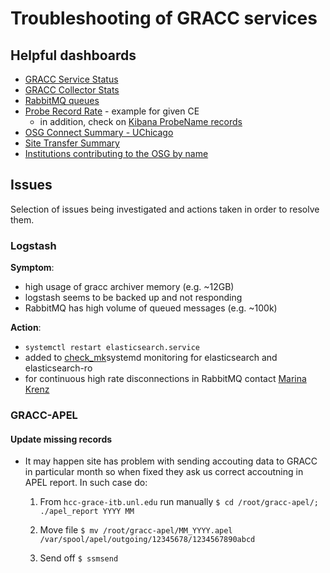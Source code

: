 # Troubleshooting of GRACC services

## Helpful dashboards
* [GRACC Service Status](https://gracc.opensciencegrid.org/dashboard/db/gracc-service-status?refresh=1m&orgId=1)
* [GRACC Collector Stats](https://gracc.opensciencegrid.org/dashboard/db/gracc-collector-stats?refresh=1m&orgId=1)
* [RabbitMQ queues](https://gracc.opensciencegrid.org/dashboard/db/rabbitmq-queues?refresh=1m&orgId=1)
* [Probe Record Rate](https://gracc.opensciencegrid.org/dashboard/db/probe-record-rate?orgId=1&var-Probe=slurm:grid1.oscer.ou.edu) - example for given CE
    * in addition, check on [Kibana ProbeName records](<https://gracc.opensciencegrid.org/kibana/app/kibana#/discover?_g=(refreshInterval:(%27$$hashKey%27:%27object:1968%27,display:%271%20minute%27,pause:!f,section:2,value:60000),time:(from:now-7d,mode:quick,to:now))&_a=(columns:!(_source),index:%27gracc.osg.raw-*%27,interval:auto,query:(query_string:(analyze_wildcard:!f,query:%27ProbeName:%22slurm:grid1.oscer.ou.edu%22%27)),sort:!(EndTime,desc))>)
* [OSG Connect Summary - UChicago](https://gracc.opensciencegrid.org/dashboard/db/osg-connect-summary-uchicago-ci?from=now-30d&to=now&orgId=1)
* [Site Transfer Summary](https://gracc.opensciencegrid.org/dashboard/db/site-transfer-summary?orgId=1&from=1454284800000&to=1485907200000&var-interval=$__auto_interval&var-site=All)
* [Institutions contributing to the OSG by name](https://gracc.opensciencegrid.org/dashboard/db/payload-jobs-summary?panelId=15&fullscreen&orgId=1)

## Issues

Selection of issues being investigated and actions taken in order to resolve them.

### Logstash

__Symptom__: 

* high usage of gracc archiver memory (e.g. ~12GB)
* logstash seems to be backed up and not responding
* RabbitMQ has high volume of queued messages (e.g. ~100k)

__Action__: 

* `systemctl restart elasticsearch.service`
* added to [check_mk](https://hcc-mon.unl.edu/red/check_mk/index.py?start_url=%2Fred%2Fcheck_mk%2Fview.py%3Fview_name%3Dhost%26host%3Dgracc.opensciencegrid.org)systemd monitoring for elasticsearch and elasticsearch-ro  
* for continuous high rate disconnections in RabbitMQ contact [Marina Krenz](mailto:mvkrenz@iu.edu)

### GRACC-APEL

#### Update missing records

* It may happen site has problem with sending accouting data to GRACC in particular month so when fixed they ask us correct accoutning in APEL report. In such case do:
    1) From `hcc-grace-itb.unl.edu` run manually `$ cd /root/gracc-apel/; ./apel_report YYYY MM`

    2) Move file `$ mv /root/gracc-apel/MM_YYYY.apel /var/spool/apel/outgoing/12345678/1234567890abcd`

    3) Send off `$ ssmsend`
